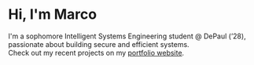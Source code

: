 # Hi, I'm Marco

I'm a sophomore Intelligent Systems Engineering student @ DePaul (’28), passionate about building secure and efficient systems.  
Check out my recent projects on my [portfolio website](https://mardigiorgio.github.io/).

